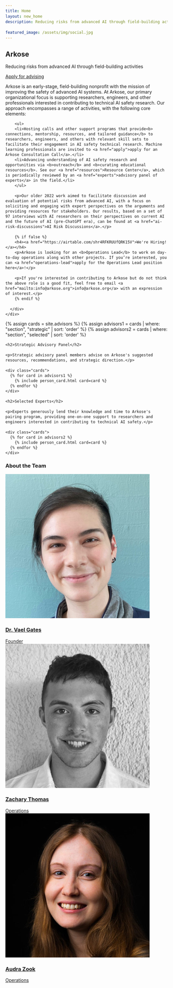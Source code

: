 ```yaml
---
title: Home
layout: new_home
description: Reducing risks from advanced AI through field-building activities

featured_image: /assets/img/social.jpg
---
```


<section id="banner" class="major">
  <div class="arkose-banner" style="background-image: url('{{ '/assets/images/arkose-banner.jpg' | relative_url }}')"></div>
  <div class="row xs-padding-1 banner-inner">
    <div class="8u -2u -0u(small) 10u(small)">
      <h1 class="display-1">Arkose</h1>
      <p class="subheading">Reducing risks from advanced AI through field-building activities</p>
    </div>
    <div class="8u -2u -0u(small) 10u(small) banner-button-container">
      <a href="/apply" class="banner-button">
        Apply for advising
      </a>
    </div>
  </div>
</section>

<div class="section">
  <div class="inner">
    <div class="row align-items-center">
      <div>
        <p>Arkose is an early-stage, field-building nonprofit with the mission of improving the safety of advanced AI systems. At Arkose, our primary organizational focus is supporting researchers, engineers, and other professionals interested in contributing to technical AI safety research. Our approach encompasses a range of activities, with the following core elements:</p>

        <ul>
        <li>Hosting calls and other support programs that provide<b> connections, mentorship, resources, and tailored guidance</b> to researchers, engineers, and others with relevant skill sets to facilitate their engagement in AI safety technical research. Machine learning professionals are invited to <a href="apply">apply for an Arkose Consultation Call</a>.</li>
        <li>Advancing understanding of AI safety research and opportunities via <b>outreach</b> and <b>curating educational resources</b>. See our <a href="resources">Resource Center</a>, which is periodically reviewed by an <a href="experts">advisory panel of experts</a> in the field.</li>
        </ul>

        <p>Our older 2022 work aimed to facilitate discussion and evaluation of potential risks from advanced AI, with a focus on soliciting and engaging with expert perspectives on the arguments and providing resources for stakeholders. Our results, based on a set of 97 interviews with AI researchers on their perspectives on current AI and the future of AI (pre-ChatGPT era), can be found at <a href="ai-risk-discussions">AI Risk Discussions</a>.</p>

        {% if false %}
	    <h4><a href="https://airtable.com/shr4RFKRUUfQRK15V">We're Hiring!</a></h4>
	    <p>Arkose is looking for an <b>Operations Lead</b> to work on day-to-day operations along with other projects. If you’re interested, you can <a href="operations-lead">apply for the Operations Lead position here</a>!</p>

	    <p>If you're interested in contributing to Arkose but do not think the above role is a good fit, feel free to email <a href="mailto:info@arkose.org">info@arkose.org</a> with an expression of interest.</p>
	    {% endif %}

      </div>
    </div>
  </div>
</div>

<div class="section bg-gray">
  <div class="inner">
    {% assign cards = site.advisors %}
    {% assign advisors1 = cards | where: "section", "strategic" | sort: 'order' %}
    {% assign advisors2 = cards | where: "section", "selected" | sort: 'order' %}

    <h2>Strategic Advisory Panel</h2>

    <p>Strategic advisory panel members advise on Arkose's suggested resources, recommendations, and strategic direction.</p>

    <div class="cards">
      {% for card in advisors1 %}
        {% include person_card.html card=card %}
      {% endfor %}
    </div>

    <h2>Selected Experts</h2>

    <p>Experts generously lend their knowledge and time to Arkose's pairing program, providing one-on-one support to researchers and engineers interested in contributing to technical AI safety.</p>

    <div class="cards">
      {% for card in advisors2 %}
        {% include person_card.html card=card %}
      {% endfor %}
    </div>
  </div>
</div>

<div class="section">
  <div class="inner">
    <h3>About the Team</h3>
    <div class="cards">
      <a href="https://vaelgates.com">
        <div class="card card-team">
          <div class="card-thumbnail">
            <img src="/assets/images/people/vael-gates.jpg">
          </div>
          <div class="card-content">
            <div class="card-title">
              <h3>Dr. Vael Gates</h3>
            </div>
            <div class="card-description">Founder</div>
          </div>
        </div>
      </a>
      <a href="https://www.linkedin.com/in/zacharythomas10/">
        <div class="card card-team">
          <div class="card-thumbnail">
            <img src="/assets/images/people/zachary-thomas.jpg">
          </div>
          <div class="card-content">
            <div class="card-title">
              <h3>Zachary Thomas</h3>
            </div>
            <div class="card-description">Operations</div>
          </div>
        </div>
      </a>
      <a href="https://www.linkedin.com/in/audrazook/">
        <div class="card card-team">
          <div class="card-thumbnail">
            <img src="/assets/images/people/audra-zook.jpg">
          </div>
          <div class="card-content">
            <div class="card-title">
              <h3>Audra Zook</h3>
            </div>
            <div class="card-description">Operations</div>
          </div>
        </div>
      </a>
    </div>
  </div>
</div>
